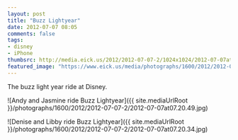 ```yaml
---
layout: post
title: "Buzz Lightyear"
date: 2012-07-07 08:05
comments: false
tags: 
- disney
- iPhone
thumbsrc: http://media.eick.us/2012/2012-07-07-2/1024x1024/2012-07-07at07.20.34.jpg
featured_image: "https://www.eick.us/media/photographs/1600/2012/2012-07-07-2/2012-07-07at07.20.34.jpg"
---
```

The buzz light year ride at Disney.

![Andy and Jasmine ride Buzz Lightyear]({{ site.mediaUrlRoot }}/photographs/1600/2012/2012-07-07-2/2012-07-07at07.20.49.jpg)


![Denise and Libby ride Buzz Lightyear]({{ site.mediaUrlRoot }}/photographs/1600/2012/2012-07-07-2/2012-07-07at07.20.34.jpg)
